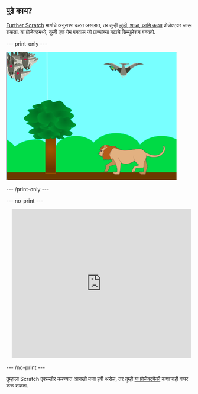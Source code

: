 ## पुढे काय?

[Further Scratch](https://projects.raspberrypi.org/mr-IN/pathways/further-scratch) मार्गाचे अनुसरण करत असलात, तर तुम्ही [झुंडी, शाळा, आणि कळप](https://projects.raspberrypi.org/mr-IN/projects/swarms-schools-flocks) प्रोजेक्टवर जाऊ शकता. या प्रोजेक्टमध्ये, तुम्ही एक गेम बनवाल जो प्राण्यांच्या गटाचे सिम्युलेशन बनवतो.

--- print-only ---

![झुंडी, शाळा, आणि कळप](images/swarms_bats.png)

--- /print-only ---

--- no-print ---

<div class="scratch-preview" style="margin-left: 15px;">
  <iframe allowtransparency="true" width="485" height="402" src="https://scratch.mit.edu/projects/embed/546736449/?autostart=false" frameborder="0"></iframe>
</div>

--- /no-print ---

तुम्हाला Scratch एक्स्प्लोर करण्यात आणखी मजा हवी असेल, तर तुम्ही [या प्रोजेक्टपैकी](https://projects.raspberrypi.org/mr-IN/projects?software%5B%5D=scratch&curriculum%5B%5D=%201) कशाचाही वापर करू शकता.

